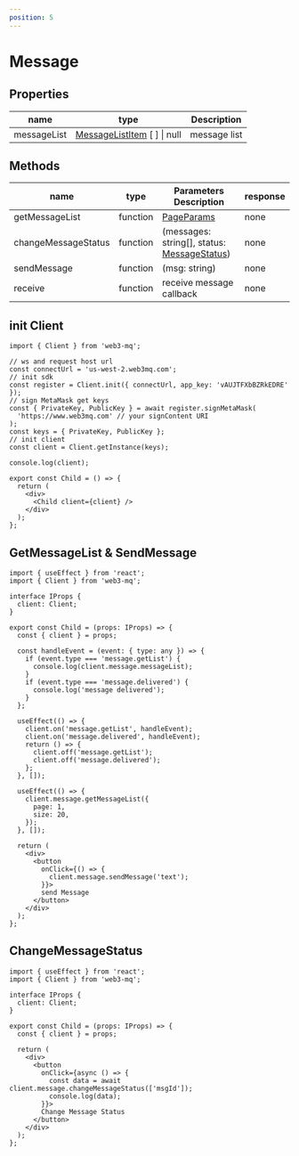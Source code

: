 ```yaml
---
position: 5
---
```


# Message

## Properties

| name        | type                                                                          | Description  |
| ----------- | ----------------------------------------------------------------------------- | ------------ |
| messageList | [MessageListItem](/docs/Web3MQ-SDK/JS-SDK/types/#messagelistitem) [ ] \| null | message list |

## Methods

| name                | type     | Parameters Description                                                                      | response |
| ------------------- | -------- | ------------------------------------------------------------------------------------------- | -------- |
| getMessageList      | function | [PageParams](/docs/Web3MQ-SDK/JS-SDK/types/#pageparams)                                     | none     |
| changeMessageStatus | function | (messages: string[], status: [MessageStatus](/docs/Web3MQ-SDK/JS-SDK/types/#messagestatus)) | none     |
| sendMessage         | function | (msg: string)                                                                               | none     |
| receive             | function | receive message callback                                                                    | none     |

## init Client

```tsx
import { Client } from 'web3-mq';

// ws and request host url
const connectUrl = 'us-west-2.web3mq.com';
// init sdk
const register = Client.init({ connectUrl, app_key: 'vAUJTFXbBZRkEDRE' });
// sign MetaMask get keys
const { PrivateKey, PublicKey } = await register.signMetaMask(
  'https://www.web3mq.com' // your signContent URI
);
const keys = { PrivateKey, PublicKey };
// init client
const client = Client.getInstance(keys);

console.log(client);

export const Child = () => {
  return (
    <div>
      <Child client={client} />
    </div>
  );
};
```

## GetMessageList & SendMessage

```tsx
import { useEffect } from 'react';
import { Client } from 'web3-mq';

interface IProps {
  client: Client;
}

export const Child = (props: IProps) => {
  const { client } = props;

  const handleEvent = (event: { type: any }) => {
    if (event.type === 'message.getList') {
      console.log(client.message.messageList);
    }
    if (event.type === 'message.delivered') {
      console.log('message delivered');
    }
  };

  useEffect(() => {
    client.on('message.getList', handleEvent);
    client.on('message.delivered', handleEvent);
    return () => {
      client.off('message.getList');
      client.off('message.delivered');
    };
  }, []);

  useEffect(() => {
    client.message.getMessageList({
      page: 1,
      size: 20,
    });
  }, []);

  return (
    <div>
      <button
        onClick={() => {
          client.message.sendMessage('text');
        }}>
        send Message
      </button>
    </div>
  );
};
```

## ChangeMessageStatus

```tsx
import { useEffect } from 'react';
import { Client } from 'web3-mq';

interface IProps {
  client: Client;
}

export const Child = (props: IProps) => {
  const { client } = props;

  return (
    <div>
      <button
        onClick={async () => {
          const data = await client.message.changeMessageStatus(['msgId']);
          console.log(data);
        }}>
        Change Message Status
      </button>
    </div>
  );
};
```
